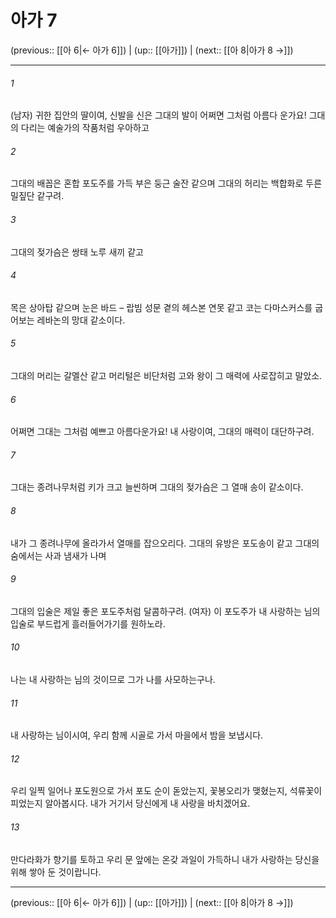 # 아가 7

(previous:: [[아 6|← 아가 6]]) | (up:: [[아가]]) | (next:: [[아 8|아가 8 →]])

***




###### 1 

(남자) 귀한 집안의 딸이여, 신발을 신은 그대의 발이 어쩌면 그처럼 아름다 운가요! 그대의 다리는 예술가의 작품처럼 우아하고 



###### 2 

그대의 배꼽은 혼합 포도주를 가득 부은 둥근 술잔 같으며 그대의 허리는 백합화로 두른 밀짚단 같구려. 



###### 3 

그대의 젖가슴은 쌍태 노루 새끼 같고 



###### 4 

목은 상아탑 같으며 눈은 바드 – 랍빔 성문 곁의 헤스본 연못 같고 코는 다마스커스를 굽어보는 레바논의 망대 같소이다. 



###### 5 

그대의 머리는 갈멜산 같고 머리털은 비단처럼 고와 왕이 그 매력에 사로잡히고 말았소. 



###### 6 

어쩌면 그대는 그처럼 예쁘고 아름다운가요! 내 사랑이여, 그대의 매력이 대단하구려. 



###### 7 

그대는 종려나무처럼 키가 크고 늘씬하며 그대의 젖가슴은 그 열매 송이 같소이다. 



###### 8 

내가 그 종려나무에 올라가서 열매를 잡으오리다. 그대의 유방은 포도송이 같고 그대의 숨에서는 사과 냄새가 나며 



###### 9 

그대의 입술은 제일 좋은 포도주처럼 달콤하구려. (여자) 이 포도주가 내 사랑하는 님의 입술로 부드럽게 흘러들어가기를 원하노라. 



###### 10 

나는 내 사랑하는 님의 것이므로 그가 나를 사모하는구나. 



###### 11 

내 사랑하는 님이시여, 우리 함께 시골로 가서 마을에서 밤을 보냅시다. 



###### 12 

우리 일찍 일어나 포도원으로 가서 포도 순이 돋았는지, 꽃봉오리가 맺혔는지, 석류꽃이 피었는지 알아봅시다. 내가 거기서 당신에게 내 사랑을 바치겠어요. 



###### 13 

만다라화가 향기를 토하고 우리 문 앞에는 온갖 과일이 가득하니 내가 사랑하는 당신을 위해 쌓아 둔 것이랍니다.

***

(previous:: [[아 6|← 아가 6]]) | (up:: [[아가]]) | (next:: [[아 8|아가 8 →]])

